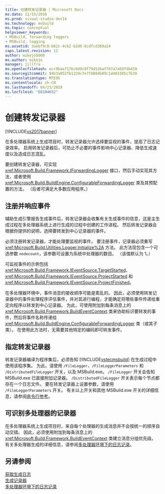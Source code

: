 ```yaml
---
title: 创建转发记录器 | Microsoft Docs
ms.date: 11/15/2016
ms.prod: visual-studio-dev14
ms.technology: msbuild
ms.topic: conceptual
helpviewer_keywords:
- MSBuild, forwarding loggers
- MSBuild, logging
ms.assetid: 3aebf9c8-b62c-4cb2-b2d6-8cdfcd369a24
caps.latest.revision: 12
author: mikejo5000
ms.author: mikejo
manager: jillfra
ms.openlocfilehash: ecc9bae7176c0d8c0f79452baff87a7a697db459
ms.sourcegitcommit: 94b3a052fb1229c7e7f8804b09c1d403385c7630
ms.translationtype: MTE95
ms.contentlocale: zh-CN
ms.lasthandoff: 04/23/2019
ms.locfileid: "68184032"
---
```

# <a name="creating-forwarding-loggers"></a>创建转发记录器
[!INCLUDE[vs2017banner](../includes/vs2017banner.md)]

在多处理器系统上生成项目时，转发记录器允许选择要监视的事件，提高了日志记录效率。 启用转发记录器后，可防止不必要的事件影响中心记录器、降低生成速度以及造成日志混乱。  
  
 要创建转发记录器，可实现 <xref:Microsoft.Build.Framework.IForwardingLogger> 接口，然后手动实现其方法，或者使用 <xref:Microsoft.Build.BuildEngine.ConfigurableForwardingLogger> 类及其预配置的方法。 （后者可满足大多数应用程序。）  
  
## <a name="register-events-and-respond-to-them"></a>注册并响应事件  
 辅助生成引擎报告生成事件后，转发记录器会收集有关生成事件的信息，这是主生成过程在多处理器系统上进行生成的过程中创建的工作进程。 然后转发记录器会根据你提供的说明，选择要转发到中心记录器的事件。  
  
 必须注册转发记录器，才能处理要监视的事件。 要注册事件，记录器必须重写 <xref:Microsoft.Build.Utilities.Logger.Initialize%2A> 方法。 此方法现包含一个可选参数 `nodecount`，该参数可设置为系统中处理器的数目。 （该值默认为 1。）  
  
 可监视事件的示例包括 <xref:Microsoft.Build.Framework.IEventSource.TargetStarted>、<xref:Microsoft.Build.Framework.IEventSource.ProjectStarted> 和 <xref:Microsoft.Build.Framework.IEventSource.ProjectFinished>。  
  
 在多处理器环境中，事件消息的接收顺序可能是紊乱的。 因此，必须使用转发记录器中的事件处理程序评估事件，并对其进行编程，才能确定将哪些事件传递给重定向程序以转发到中心记录器。 为此，可使用附加到每条消息上的 <xref:Microsoft.Build.Framework.BuildEventContext> 类来协助标识要转发的事件，然后将事件名称传递给 <xref:Microsoft.Build.BuildEngine.ConfigurableForwardingLogger> 类（或其子类）。 在使用此方法时，无需要其他特定的编码即可转发事件。  
  
## <a name="specify-a-forwarding-logger"></a>指定转发记录器  
 转发记录器编译为程序集后，必须告知 [!INCLUDE[vstecmsbuild](../includes/vstecmsbuild-md.md)] 在生成过程中使用该程序集。 为此，请使用 `/FileLogger`、`/FileLoggerParameters` 和 `/DistributedFileLogger` 开关，以及 MSBuild.exe。 `/FileLogger` 开关会告知 MSBuild.exe 已直接附加记录器。 `/DistributedFileLogger` 开关表示每个节点都存在一个日志文件。 要在转发记录器上设置参数，请使用 `/FileLoggerParameters` 开关。 有关以上开关和其他 MSBuild.exe 开关的详细信息，请参阅[命令行参考](../msbuild/msbuild-command-line-reference.md)。  
  
## <a name="multi-processor-aware-loggers"></a>可识别多处理器的记录器  
 在多处理器系统上生成项目时，来自每个处理器的生成消息并不会按统一的顺序自动交错。 因此，必须使用附加到每条消息上的 <xref:Microsoft.Build.Framework.BuildEventContext> 类建立消息分组优先级。 有关多处理器生成的详细信息，请参阅[多处理器环境下的日志记录](../msbuild/logging-in-a-multi-processor-environment.md)。  
  
## <a name="see-also"></a>另请参阅  
 [获取生成日志](../msbuild/obtaining-build-logs-with-msbuild.md)   
 [生成记录器](../msbuild/build-loggers.md)   
 [多处理器环境下的日志记录](../msbuild/logging-in-a-multi-processor-environment.md)
